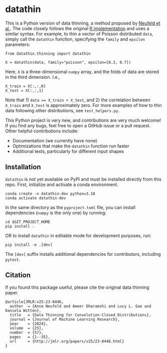 # datathin

This is a Python version of data thinning, a method proposed by [Neufeld et al.](https://jmlr.org/papers/volume25/23-0446/23-0446.pdf). The code closely follows the original [R implementation](https://anna-neufeld.github.io/datathin/index.html) and uses a similar syntax. For example, to thin a vector of Poisson distributed `data`, simply call the `datathin` function, specifying the `family` and `epsilon` parameters:

```
from datathin.thinning import datathin

X = datathin(data, family="poisson", epsilon=[0.3, 0.7])
```

Here, `X` is a three-dimensional `numpy` array, and the folds of data are stored in the third dimension. I.e., 

```
X_train = X[:,:,0]
X_test = X[:,:,1]
```

Note that 1) `data == X_train + X_test`, and 2) the correlation between `X_train` and `X_test` is approximately zero. For more examples of how to thin data following other distributions, see `test_helpers.py`.

This Python project is very new, and contributions are very much welcome! If you find any bugs, feel free to open a GitHub issue or a pull request. Other helpful contributions include:

- Documentation (we currently have none)
- Optimizations that make the `datathin` function run faster
- Additional tests, particularly for different input shapes


## Installation

`datathin` is not yet available on PyPI and must be installed directly from this repo. First, initialize and activate a conda environment.

```
conda create -n datathin-dev python=3.10
conda activate datathin-dev
```

In the same directory as the `pyproject.toml` file, you can install dependencies (`numpy` is the only one) by running:

```
cd $GIT_PROJECT_HOME
pip install .
```

OR to install `datathin` in editable mode for development purposes, run:

```
pip install -e .[dev]
```

The `[dev]` suffix installs additional dependencies for contributors, including `pytest`.


## Citation

If you found this package useful, please cite the original data thinning paper.

```
@article{JMLR:v25:23-0446,
  author  = {Anna Neufeld and Ameer Dharamshi and Lucy L. Gao and Daniela Witten},
  title   = {Data Thinning for Convolution-Closed Distributions},
  journal = {Journal of Machine Learning Research},
  year    = {2024},
  volume  = {25},
  number  = {57},
  pages   = {1--35},
  url     = {http://jmlr.org/papers/v25/23-0446.html}
}
```
